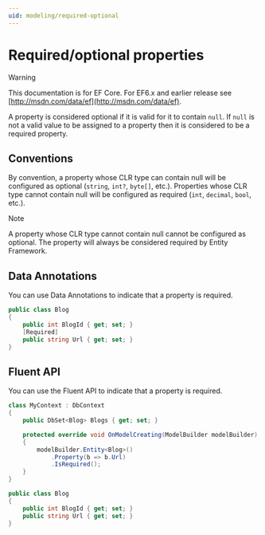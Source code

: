 ```yaml
---
uid: modeling/required-optional
---
```

# Required/optional properties

> [!WARNING]
> This documentation is for EF Core. For EF6.x and earlier release see [http://msdn.com/data/ef](http://msdn.com/data/ef).

A property is considered optional if it is valid for it to contain `null`. If `null` is not a valid value to be assigned to a property then it is considered to be a required property.

## Conventions

By convention, a property whose CLR type can contain null will be configured as optional (`string`, `int?`, `byte[]`, etc.). Properties whose CLR type cannot contain null will be configured as required (`int`, `decimal`, `bool`, etc.).

> [!NOTE]
> A property whose CLR type cannot contain null cannot be configured as optional. The property will always be considered required by Entity Framework.

## Data Annotations

You can use Data Annotations to indicate that a property is required.

<!-- [!code-csharp[Main](samples/Modeling/DataAnnotations/Samples/Required.cs?highlight=4)] -->
````csharp
public class Blog
{
    public int BlogId { get; set; }
    [Required]
    public string Url { get; set; }
}
````

## Fluent API

You can use the Fluent API to indicate that a property is required.

<!-- [!code-csharp[Main](samples/Modeling/FluentAPI/Samples/Required.cs?highlight=7,8,9)] -->
````csharp
class MyContext : DbContext
{
    public DbSet<Blog> Blogs { get; set; }

    protected override void OnModelCreating(ModelBuilder modelBuilder)
    {
        modelBuilder.Entity<Blog>()
            .Property(b => b.Url)
            .IsRequired();
    }
}

public class Blog
{
    public int BlogId { get; set; }
    public string Url { get; set; }
}
````
